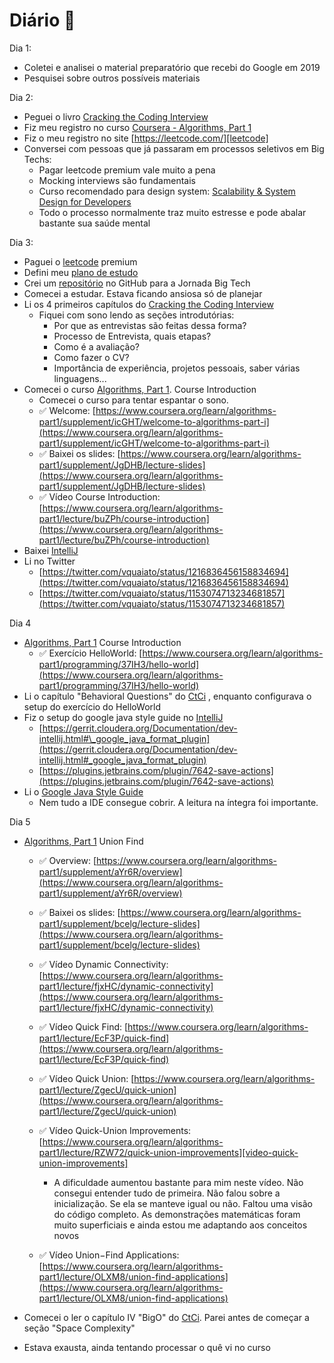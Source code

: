 # Diário 📃

Dia 1:

- Coletei e analisei o material preparatório que recebi do Google em 2019
- Pesquisei sobre outros possíveis materiais

Dia 2:

- Peguei o livro [Cracking the Coding Interview][ctci]
- Fiz meu registro no curso [Coursera - Algorithms, Part 1][coursera-part-1]
- Fiz o meu registro no site [https://leetcode.com/][leetcode]
- Conversei com pessoas que já passaram em processos seletivos em Big Techs:
  - Pagar leetcode premium vale muito a pena
  - Mocking interviews são fundamentais
  - Curso recomendado para design system:
    [Scalability & System Design for Developers][educative-io-course]
  - Todo o processo normalmente traz muito estresse e pode abalar bastante sua saúde mental

Dia 3:

- Paguei o [leetcode][leetcode] premium
- Defini meu [plano de estudo][plan]
- Crei um [repositório][repo] no GitHub para a Jornada Big Tech
- Comecei a estudar. Estava ficando ansiosa só de planejar
- Li os 4 primeiros capítulos do [Cracking the Coding Interview][ctci]
  - Fiquei com sono lendo as seções introdutórias:
    - Por que as entrevistas são feitas dessa forma?
    - Processo de Entrevista, quais etapas?
    - Como é a avaliação?
    - Como fazer o CV?
    - Importância de experiência, projetos pessoais, saber várias linguagens...
- Comecei o curso [Algorithms, Part 1][coursera-part-1]. Course Introduction
  - Comecei o curso para tentar espantar o sono.
  - ✅ Welcome: [https://www.coursera.org/learn/algorithms-part1/supplement/icGHT/welcome-to-algorithms-part-i](https://www.coursera.org/learn/algorithms-part1/supplement/icGHT/welcome-to-algorithms-part-i)
  - ✅ Baixei os slides: [https://www.coursera.org/learn/algorithms-part1/supplement/JgDHB/lecture-slides](https://www.coursera.org/learn/algorithms-part1/supplement/JgDHB/lecture-slides)
  - ✅ Vídeo Course Introduction: [https://www.coursera.org/learn/algorithms-part1/lecture/buZPh/course-introduction](https://www.coursera.org/learn/algorithms-part1/lecture/buZPh/course-introduction)
- Baixei [IntelliJ][intellij]
- Li no Twitter
  - [https://twitter.com/vquaiato/status/1216836456158834694](https://twitter.com/vquaiato/status/1216836456158834694)
  - [https://twitter.com/vquaiato/status/1153074713234681857](https://twitter.com/vquaiato/status/1153074713234681857)

Dia 4

- [Algorithms, Part 1][coursera-part-1] Course Introduction
  - ✅ Exercício HelloWorld: [https://www.coursera.org/learn/algorithms-part1/programming/37IH3/hello-world](https://www.coursera.org/learn/algorithms-part1/programming/37IH3/hello-world)
- Li o capítulo "Behavioral Questions" do [CtCi][ctci] , enquanto configurava o setup do
  exercício do HelloWorld
- Fiz o setup do google java style guide no [IntelliJ][intellij]
  - [https://gerrit.cloudera.org/Documentation/dev-intellij.html#\_google_java_format_plugin](https://gerrit.cloudera.org/Documentation/dev-intellij.html#_google_java_format_plugin)
  - [https://plugins.jetbrains.com/plugin/7642-save-actions](https://plugins.jetbrains.com/plugin/7642-save-actions)
- Li o [Google Java Style Guide][google-java-style-guide]
  - Nem tudo a IDE consegue cobrir. A leitura na íntegra foi importante.

Dia 5

- [Algorithms, Part 1][coursera-part-1] Union Find

  - ✅ Overview: [https://www.coursera.org/learn/algorithms-part1/supplement/aYr6R/overview](https://www.coursera.org/learn/algorithms-part1/supplement/aYr6R/overview)
  - ✅ Baixei os slides: [https://www.coursera.org/learn/algorithms-part1/supplement/bcelg/lecture-slides](https://www.coursera.org/learn/algorithms-part1/supplement/bcelg/lecture-slides)
  - ✅ Vídeo Dynamic Connectivity: [https://www.coursera.org/learn/algorithms-part1/lecture/fjxHC/dynamic-connectivity](https://www.coursera.org/learn/algorithms-part1/lecture/fjxHC/dynamic-connectivity)
  - ✅ Vídeo Quick Find: [https://www.coursera.org/learn/algorithms-part1/lecture/EcF3P/quick-find](https://www.coursera.org/learn/algorithms-part1/lecture/EcF3P/quick-find)
  - ✅ Vídeo Quick Union: [https://www.coursera.org/learn/algorithms-part1/lecture/ZgecU/quick-union](https://www.coursera.org/learn/algorithms-part1/lecture/ZgecU/quick-union)
  - ✅ Vídeo Quick-Union Improvements: [https://www.coursera.org/learn/algorithms-part1/lecture/RZW72/quick-union-improvements][video-quick-union-improvements]

    - A dificuldade aumentou bastante para mim neste vídeo. Não consegui entender tudo de primeira.
      Não falou sobre a inicialização. Se ela se manteve igual ou não. Faltou uma visão do código
      completo.
      As demonstrações matemáticas foram muito superficiais e ainda estou me adaptando aos conceitos
      novos

  - ✅ Vídeo Union−Find Applications: [https://www.coursera.org/learn/algorithms-part1/lecture/OLXM8/union-find-applications](https://www.coursera.org/learn/algorithms-part1/lecture/OLXM8/union-find-applications)

- Comecei o ler o capítulo IV "BigO" do [CtCi][ctci]. Parei antes de começar a seção
  "Space Complexity"
- Estava exausta, ainda tentando processar o quê vi no curso

[coursera-part-1]: https://www.coursera.org/learn/algorithms-part1
[ctci]: https://books.google.co.uk/books/about/Cracking_the_Coding_Interview.html?id=anhAXwAACAAJ&hl=en
[educative-io-course]: https://www.educative.io/courses/grokking-the-system-design-interview
[google-java-style-guide]: https://google.github.io/styleguide/javaguide.html
[intellij]: https://www.jetbrains.com/pt-br/idea/
[leetcode]: https://leetcode.com/
[plan]: /plan.md
[repo]: https://github.com/camilamaia/jornada-big-tech
[video-quick-union-improvements]: https://www.coursera.org/learn/algorithms-part1/lecture/RZW72/quick-union-improvements
